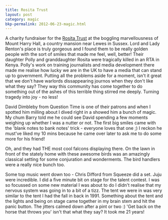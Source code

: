 ```yaml
---
title: Rosita Trust
layout: post
category: magic
bkp-permalink: 2012-06-23-magic.html
---
```



A charity fundraiser for the [Rosita Trust](http://www.rositatrust.org/) at the boggling marvellousness of Mount Harry Hall, a country mansion near Lewes in Sussex. Lord and Lady Renton's place is truly gorgeous and I found them to be really golden people with the sort of smiles that made me feel, well, better! Their daughter Polly and granddaughter Rosita were tragically killed in an RTA in Kenya. Polly's work on training journalists and media development there made me realise how lucky we are in the UK to have a media that can stand up to government. Putting all the problems aside for a moment, isn't it great that we don't have warlords dissappearing journos when they don't like what they say? They way this community has come together to do something out of the ashes of this terrible thing stirred me deeply. Turning tragedy into joy - no less!  

David Dimbleby from Question Time is one of their patrons and when I spotted him milling about I dived right in a showed him a bunch of magic. My chum Barry told me he could see David spending a few moments weighing up whether I was a nutter or not. The first big smiles came with the 'blank notes to bank notes' trick - everyone loves that one ;) I reckon he must've liked my 10 mins because he came over later to ask me to do some more for his friend!  

Oh, and they had THE most cool falcons displaying there. On the lawn in front of the stately home with these awesome birds was an amazingly classical setting for some conjuration and wonderments. The bird handlers were a really nice bunch too.  

Some top music went down too - Chris Difford from Squeeze did a set. Juju were incredible. I did a five minute bit on stage for the talent contest. I was so focussed on some new material I was about to do I didn't realise that my nervous system was going in to a bit of a tizz. The tent we were in was very similar to the tent I had the fall in back in 1991. Something about the tent and the lights and being on stage came together in my brain stem and hit the panic button. The jitters calmed down after a pint or two :) 'Get back on the horse that throws you' isn't that what they say? It took me 21 years!  
